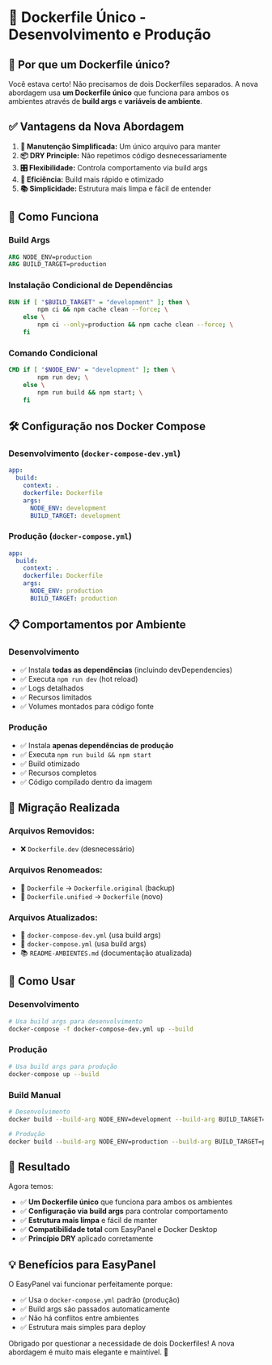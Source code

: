 # 🐳 Dockerfile Único - Desenvolvimento e Produção

## 🎯 **Por que um Dockerfile único?**

Você estava certo! Não precisamos de dois Dockerfiles separados. A nova abordagem usa **um Dockerfile único** que funciona para ambos os ambientes através de **build args** e **variáveis de ambiente**.

## ✅ **Vantagens da Nova Abordagem**

1. **🔧 Manutenção Simplificada:** Um único arquivo para manter
2. **📦 DRY Principle:** Não repetimos código desnecessariamente
3. **🎛️ Flexibilidade:** Controla comportamento via build args
4. **🚀 Eficiência:** Build mais rápido e otimizado
5. **📚 Simplicidade:** Estrutura mais limpa e fácil de entender

## 🔧 **Como Funciona**

### **Build Args**
```dockerfile
ARG NODE_ENV=production
ARG BUILD_TARGET=production
```

### **Instalação Condicional de Dependências**
```dockerfile
RUN if [ "$BUILD_TARGET" = "development" ]; then \
        npm ci && npm cache clean --force; \
    else \
        npm ci --only=production && npm cache clean --force; \
    fi
```

### **Comando Condicional**
```dockerfile
CMD if [ "$NODE_ENV" = "development" ]; then \
        npm run dev; \
    else \
        npm run build && npm start; \
    fi
```

## 🛠️ **Configuração nos Docker Compose**

### **Desenvolvimento (`docker-compose-dev.yml`)**
```yaml
app:
  build:
    context: .
    dockerfile: Dockerfile
    args:
      NODE_ENV: development
      BUILD_TARGET: development
```

### **Produção (`docker-compose.yml`)**
```yaml
app:
  build:
    context: .
    dockerfile: Dockerfile
    args:
      NODE_ENV: production
      BUILD_TARGET: production
```

## 📋 **Comportamentos por Ambiente**

### **Desenvolvimento**
- ✅ Instala **todas as dependências** (incluindo devDependencies)
- ✅ Executa `npm run dev` (hot reload)
- ✅ Logs detalhados
- ✅ Recursos limitados
- ✅ Volumes montados para código fonte

### **Produção**
- ✅ Instala **apenas dependências de produção**
- ✅ Executa `npm run build && npm start`
- ✅ Build otimizado
- ✅ Recursos completos
- ✅ Código compilado dentro da imagem

## 🔄 **Migração Realizada**

### **Arquivos Removidos:**
- ❌ `Dockerfile.dev` (desnecessário)

### **Arquivos Renomeados:**
- 📁 `Dockerfile` → `Dockerfile.original` (backup)
- 📁 `Dockerfile.unified` → `Dockerfile` (novo)

### **Arquivos Atualizados:**
- 🔧 `docker-compose-dev.yml` (usa build args)
- 🔧 `docker-compose.yml` (usa build args)
- 📚 `README-AMBIENTES.md` (documentação atualizada)

## 🚀 **Como Usar**

### **Desenvolvimento**
```bash
# Usa build args para desenvolvimento
docker-compose -f docker-compose-dev.yml up --build
```

### **Produção**
```bash
# Usa build args para produção
docker-compose up --build
```

### **Build Manual**
```bash
# Desenvolvimento
docker build --build-arg NODE_ENV=development --build-arg BUILD_TARGET=development -t sienge-dev .

# Produção
docker build --build-arg NODE_ENV=production --build-arg BUILD_TARGET=production -t sienge-prod .
```

## 🎯 **Resultado**

Agora temos:
- ✅ **Um Dockerfile único** que funciona para ambos os ambientes
- ✅ **Configuração via build args** para controlar comportamento
- ✅ **Estrutura mais limpa** e fácil de manter
- ✅ **Compatibilidade total** com EasyPanel e Docker Desktop
- ✅ **Princípio DRY** aplicado corretamente

## 💡 **Benefícios para EasyPanel**

O EasyPanel vai funcionar perfeitamente porque:
- ✅ Usa o `docker-compose.yml` padrão (produção)
- ✅ Build args são passados automaticamente
- ✅ Não há conflitos entre ambientes
- ✅ Estrutura mais simples para deploy

Obrigado por questionar a necessidade de dois Dockerfiles! A nova abordagem é muito mais elegante e maintível. 🎉
